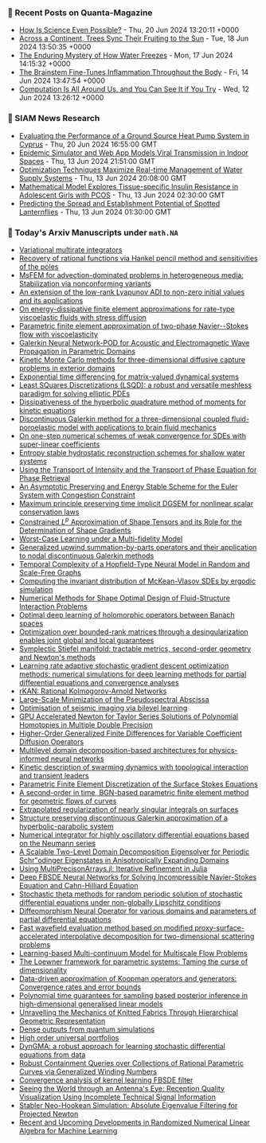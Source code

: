 ### 📝 Recent Posts on Quanta-Magazine
<!-- quanta starts -->
* <a href="https://www.quantamagazine.org/how-is-science-even-possible-20240620/">How Is Science Even Possible?</a> - Thu, 20 Jun 2024 13:20:11 +0000
* <a href="https://www.quantamagazine.org/across-a-continent-trees-sync-their-fruiting-to-the-sun-20240618/">Across a Continent, Trees Sync Their Fruiting to the Sun</a> - Tue, 18 Jun 2024 13:50:35 +0000
* <a href="https://www.quantamagazine.org/the-enduring-mystery-of-how-water-freezes-20240617/">The Enduring Mystery of How Water Freezes</a> - Mon, 17 Jun 2024 14:15:32 +0000
* <a href="https://www.quantamagazine.org/the-brainstem-fine-tunes-inflammation-throughout-the-body-20240614/">The Brainstem Fine-Tunes Inflammation Throughout the Body</a> - Fri, 14 Jun 2024 13:47:54 +0000
* <a href="https://www.quantamagazine.org/computation-is-all-around-us-and-you-can-see-it-if-you-try-20240612/">Computation Is All Around Us, and You Can See It if You Try</a> - Wed, 12 Jun 2024 13:26:12 +0000
<!-- quanta ends -->

### 📝 SIAM News Research
<!-- siam-news starts -->
* <a href="https://sinews.siam.org/Details-Page/evaluating-the-performance-of-a-ground-source-heat-pump-system-in-cyprus">Evaluating the Performance of a Ground Source Heat Pump System in Cyprus</a> - Thu, 20 Jun 2024 16:55:00 GMT
* <a href="https://sinews.siam.org/Details-Page/epidemic-simulator-and-web-app-models-viral-transmission-in-indoor-spaces">Epidemic Simulator and Web App Models Viral Transmission in Indoor Spaces</a> - Thu, 13 Jun 2024 21:51:00 GMT
* <a href="https://sinews.siam.org/Details-Page/optimization-techniques-maximize-real-time-management-of-water-supply-systems">Optimization Techniques Maximize Real-time Management of Water Supply Systems</a> - Thu, 13 Jun 2024 20:08:00 GMT
* <a href="https://sinews.siam.org/Details-Page/mathematical-model-explores-tissue-specific-insulin-resistance-in-adolescent-girls-with-pcos">Mathematical Model Explores Tissue-specific Insulin Resistance in Adolescent Girls with PCOS</a> - Thu, 13 Jun 2024 02:30:00 GMT
* <a href="https://sinews.siam.org/Details-Page/predicting-the-spread-and-establishment-potential-of-spotted-lanternflies">Predicting the Spread and Establishment Potential of Spotted Lanternflies</a> - Thu, 13 Jun 2024 01:30:00 GMT
<!-- siam-news ends -->

### 📝 Today's Arxiv Manuscripts under ``math.NA``
<!-- arxiv-math-na starts -->
* <a href="https://arxiv.org/abs/2406.12991">Variational multirate integrators</a>
* <a href="https://arxiv.org/abs/2406.13192">Recovery of rational functions via Hankel pencil method and sensitivities of the poles</a>
* <a href="https://arxiv.org/abs/2406.13437">MsFEM for advection-dominated problems in heterogeneous media: Stabilization via nonconforming variants</a>
* <a href="https://arxiv.org/abs/2406.13477">An extension of the low-rank Lyapunov ADI to non-zero initial values and its applications</a>
* <a href="https://arxiv.org/abs/2406.13525">On energy-dissipative finite element approximations for rate-type viscoelastic fluids with stress diffusion</a>
* <a href="https://arxiv.org/abs/2406.13566">Parametric finite element approximation of two-phase Navier--Stokes flow with viscoelasticity</a>
* <a href="https://arxiv.org/abs/2406.13567">Galerkin Neural Network-POD for Acoustic and Electromagnetic Wave Propagation in Parametric Domains</a>
* <a href="https://arxiv.org/abs/2406.13644">Kinetic Monte Carlo methods for three-dimensional diffusive capture problems in exterior domains</a>
* <a href="https://arxiv.org/abs/2406.13761">Exponential time differencing for matrix-valued dynamical systems</a>
* <a href="https://arxiv.org/abs/2406.13872">Least SQuares Discretizations (LSQD): a robust and versatile meshless paradigm for solving elliptic PDEs</a>
* <a href="https://arxiv.org/abs/2406.13931">Dissipativeness of the hyperbolic quadrature method of moments for kinetic equations</a>
* <a href="https://arxiv.org/abs/2406.14041">Discontinuous Galerkin method for a three-dimensional coupled fluid-poroelastic model with applications to brain fluid mechanics</a>
* <a href="https://arxiv.org/abs/2406.14065">On one-step numerical schemes of weak convergence for SDEs with super-linear coefficients</a>
* <a href="https://arxiv.org/abs/2406.14119">Entropy stable hydrostatic reconstruction schemes for shallow water systems</a>
* <a href="https://arxiv.org/abs/2406.14143">Using the Transport of Intensity and the Transport of Phase Equation for Phase Retrieval</a>
* <a href="https://arxiv.org/abs/2406.14168">An Asymptotic Preserving and Energy Stable Scheme for the Euler System with Congestion Constraint</a>
* <a href="https://arxiv.org/abs/2406.14317">Maximum principle preserving time implicit DGSEM for nonlinear scalar conservation laws</a>
* <a href="https://arxiv.org/abs/2406.14405">Constrained $L^p$ Approximation of Shape Tensors and its Role for the Determination of Shape Gradients</a>
* <a href="https://arxiv.org/abs/2406.14418">Worst-Case Learning under a Multi-fidelity Model</a>
* <a href="https://arxiv.org/abs/2406.14557">Generalized upwind summation-by-parts operators and their application to nodal discontinuous Galerkin methods</a>
* <a href="https://arxiv.org/abs/2406.12895">Temporal Complexity of a Hopfield-Type Neural Model in Random and Scale-Free Graphs</a>
* <a href="https://arxiv.org/abs/2406.13370">Computing the invariant distribution of McKean-Vlasov SDEs by ergodic simulation</a>
* <a href="https://arxiv.org/abs/2406.13379">Numerical Methods for Shape Optimal Design of Fluid-Structure Interaction Problems</a>
* <a href="https://arxiv.org/abs/2406.13928">Optimal deep learning of holomorphic operators between Banach spaces</a>
* <a href="https://arxiv.org/abs/2406.14211">Optimization over bounded-rank matrices through a desingularization enables joint global and local guarantees</a>
* <a href="https://arxiv.org/abs/2406.14299">Symplectic Stiefel manifold: tractable metrics, second-order geometry and Newton's methods</a>
* <a href="https://arxiv.org/abs/2406.14340">Learning rate adaptive stochastic gradient descent optimization methods: numerical simulations for deep learning methods for partial differential equations and convergence analyses</a>
* <a href="https://arxiv.org/abs/2406.14495">rKAN: Rational Kolmogorov-Arnold Networks</a>
* <a href="https://arxiv.org/abs/2208.07540">Large-Scale Minimization of the Pseudospectral Abscissa</a>
* <a href="https://arxiv.org/abs/2301.10762">Optimisation of seismic imaging via bilevel learning</a>
* <a href="https://arxiv.org/abs/2301.12659">GPU Accelerated Newton for Taylor Series Solutions of Polynomial Homotopies in Multiple Double Precision</a>
* <a href="https://arxiv.org/abs/2305.01320">Higher-Order Generalized Finite Differences for Variable Coefficient Diffusion Operators</a>
* <a href="https://arxiv.org/abs/2306.05486">Multilevel domain decomposition-based architectures for physics-informed neural networks</a>
* <a href="https://arxiv.org/abs/2307.12044">Kinetic description of swarming dynamics with topological interaction and transient leaders</a>
* <a href="https://arxiv.org/abs/2309.00931">Parametric Finite Element Discretization of the Surface Stokes Equations</a>
* <a href="https://arxiv.org/abs/2309.12875">A second-order in time, BGN-based parametric finite element method for geometric flows of curves</a>
* <a href="https://arxiv.org/abs/2309.14169">Extrapolated regularization of nearly singular integrals on surfaces</a>
* <a href="https://arxiv.org/abs/2311.01264">Structure preserving discontinuous Galerkin approximation of a hyperbolic-parabolic system</a>
* <a href="https://arxiv.org/abs/2311.07142">Numerical integrator for highly oscillatory differential equations based on the Neumann series</a>
* <a href="https://arxiv.org/abs/2311.08757">A Scalable Two-Level Domain Decomposition Eigensolver for Periodic Schr"odinger Eigenstates in Anisotropically Expanding Domains</a>
* <a href="https://arxiv.org/abs/2311.14616">Using MultiPrecisonArrays.jl: Iterative Refinement in Julia</a>
* <a href="https://arxiv.org/abs/2401.03427">Deep FBSDE Neural Networks for Solving Incompressible Navier-Stokes Equation and Cahn-Hilliard Equation</a>
* <a href="https://arxiv.org/abs/2401.09747">Stochastic theta methods for random periodic solution of stochastic differential equations under non-globally Lipschitz conditions</a>
* <a href="https://arxiv.org/abs/2402.12475">Diffeomorphism Neural Operator for various domains and parameters of partial differential equations</a>
* <a href="https://arxiv.org/abs/2403.08290">Fast wavefield evaluation method based on modified proxy-surface-accelerated interpolative decomposition for two-dimensional scattering problems</a>
* <a href="https://arxiv.org/abs/2403.14084">Learning-based Multi-continuum Model for Multiscale Flow Problems</a>
* <a href="https://arxiv.org/abs/2405.00495">The Loewner framework for parametric systems: Taming the curse of dimensionality</a>
* <a href="https://arxiv.org/abs/2405.00539">Data-driven approximation of Koopman operators and generators: Convergence rates and error bounds</a>
* <a href="https://arxiv.org/abs/2208.13296">Polynomial time guarantees for sampling based posterior inference in high-dimensional generalised linear models</a>
* <a href="https://arxiv.org/abs/2307.12360">Unravelling the Mechanics of Knitted Fabrics Through Hierarchical Geometric Representation</a>
* <a href="https://arxiv.org/abs/2307.14441">Dense outputs from quantum simulations</a>
* <a href="https://arxiv.org/abs/2311.13564">High order universal portfolios</a>
* <a href="https://arxiv.org/abs/2402.14475">DynGMA: a robust approach for learning stochastic differential equations from data</a>
* <a href="https://arxiv.org/abs/2403.17371">Robust Containment Queries over Collections of Rational Parametric Curves via Generalized Winding Numbers</a>
* <a href="https://arxiv.org/abs/2405.13390">Convergence analysis of kernel learning FBSDE filter</a>
* <a href="https://arxiv.org/abs/2405.15253">Seeing the World through an Antenna's Eye: Reception Quality Visualization Using Incomplete Technical Signal Information</a>
* <a href="https://arxiv.org/abs/2406.05928">Stabler Neo-Hookean Simulation: Absolute Eigenvalue Filtering for Projected Newton</a>
* <a href="https://arxiv.org/abs/2406.11151">Recent and Upcoming Developments in Randomized Numerical Linear Algebra for Machine Learning</a>
<!-- arxiv-math-na ends -->
